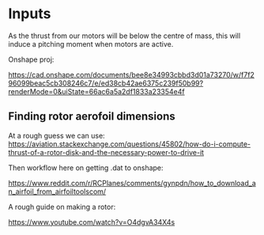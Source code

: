 # Inputs

As the thrust from our motors will be below the centre of mass,
this will induce a pitching moment when motors are active.

Onshape proj:

https://cad.onshape.com/documents/bee8e34993cbbd3d01a73270/w/f7f296099beac5cb308246c7/e/ed38cb42ae6375c239f50b99?renderMode=0&uiState=66ac6a5a2df1833a23354e4f

## Finding rotor aerofoil dimensions

At a rough guess we can use:
https://aviation.stackexchange.com/questions/45802/how-do-i-compute-thrust-of-a-rotor-disk-and-the-necessary-power-to-drive-it

Then workflow here on getting .dat to onshape:

https://www.reddit.com/r/RCPlanes/comments/gynpdn/how_to_download_an_airfoil_from_airfoiltoolscom/

A rough guide on making a rotor:

https://www.youtube.com/watch?v=O4dgvA34X4s
